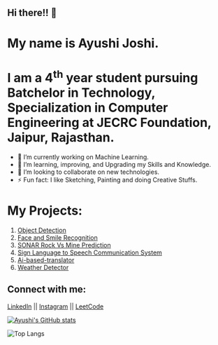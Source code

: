 ## Hi there!! 👋


# My name is Ayushi Joshi.
# I am a 4<sup>th</sup> year student pursuing Batchelor in Technology, Specialization in Computer Engineering at JECRC Foundation, Jaipur, Rajasthan.

- 🔭 I’m currently working on Machine Learning.
- 🌱 I’m learning, improving, and Upgrading my Skills and Knowledge.
- 👯 I’m looking to collaborate on new technologies.
- ⚡ Fun fact: I like Sketching, Painting and doing Creative Stuffs.


# My Projects:

1. <a href = "https://github.com/Ayushijoshi28/Object_Detection">Object Detection</a>
2. <a href = "https://github.com/Ayushijoshi28/Face_Smile_Recognition">Face and Smile Recognition</a>
3. <a href = "https://github.com/Ayushijoshi28/SONAR-Rock-Vs-Mine-Prediction">SONAR Rock Vs Mine Prediction</a>
4. <a href = "https://github.com/Ayushijoshi28/Sign-Language-Conversation-System">Sign Language to Speech Communication System</a>
5. <a href = "https://github.com/Ayushijoshi28/AI-Based-Translation">Ai-based-translator</a>
6. <a href = "https://github.com/Ayushijoshi28/Weather-detector-project">Weather Detector</a>


## Connect with me:
<a href ="https://www.linkedin.com/in/ayushi-joshi-30a45b202">LinkedIn</a> || <a href ="https://www.instagram.com/_madison_28_/">Instagram</a> || <a href ="https://leetcode.com/ayushijoshi1028/">LeetCode</a>



[![Ayushi's GitHub stats](https://github-readme-stats.vercel.app/api?username=Ayushijoshi28&show_icons=true&theme=merko)](https://github.com/Ayushijoshi28/github-readme-stats)

![Top Langs](https://github-readme-stats.vercel.app/api/top-langs/?username=Ayushijoshi28&layout=donut)

